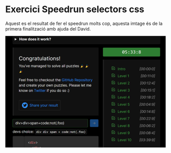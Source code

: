 # Exercici Speedrun selectors css  
Aquest es el resultat de fer el speedrun molts cop, aquesta imtage és de la primera finalització amb ajuda del David.  

![Resultat del speedrun](./speedrun.png)